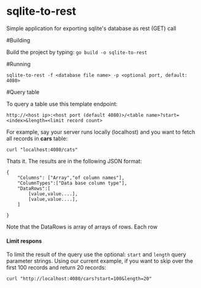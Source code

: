 # sqlite-to-rest
Simple application for exporting sqlite's database as rest (GET) call

#Building

Build the project by typing: `go build -o sqlite-to-rest`

#Running
```
sqlite-to-rest -f <database file name> -p <optional port, default: 4080>
```

#Query table

To query a table use this template endpoint:
```
http://<host ip>:<host port (default 4080)>/<table name>?start=<index>&length=<limit record count>
```

For example, say your server runs locally (localhost) and you want to fetch all records in __cars__ table:
```
curl "localhost:4080/cats"
```

Thats it. The results are in the following JSON format:
```
{
    "Columns": ["Array","of column names"],
    "ColumnTypes":["Data base column type"],
    "DataRows":[
        [value,value....],
        [value,value....],
    ]

}

```

Note that the DataRows is array of arrays of rows. Each row 


#### Limit respons

To limit the result of the query use the optional: `start` and `length` query parameter strings. Using our current example, if you want to skip over the first 100 records and return 20 records:
```
curl "http://localhost:4080/cars?start=100&length=20"
```
